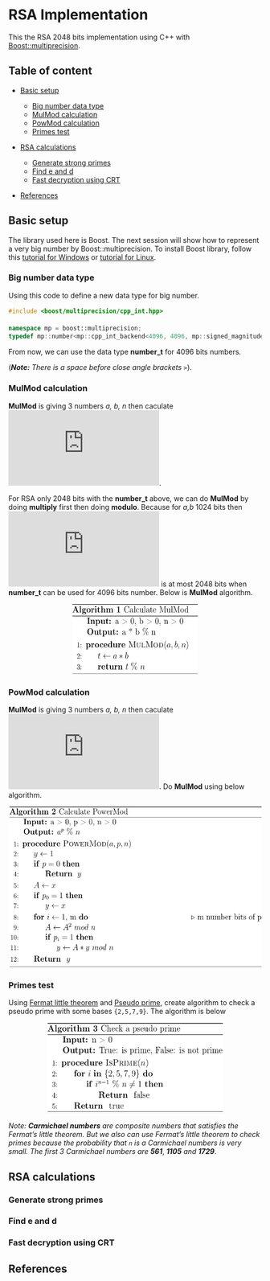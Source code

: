 # RSA Implementation

This the RSA 2048 bits implementation using C++ with [Boost::multiprecision](https://www.boost.org/doc/libs/1_72_0/libs/multiprecision/doc/html/index.html).

## Table of content
- [Basic setup](#basic-setup)
    - [Big number data type](#big-number-data-type)
    - [MulMod calculation](#mulmod-calculation)
    - [PowMod calculation](#powmod-calculation)
    - [Primes test](#primes-test)

- [RSA calculations](#rsa-calculations)
	- [Generate strong primes](#generate-strong-primes)
	- [Find e and d](#find-e-and-d)
	- [Fast decryption using CRT](#fast-decryption-using-crt)
- [References](#references)

## Basic setup

The library used here is Boost. The next session will show how to represent a very big number by Boost::multiprecision. To install Boost library, follow this [tutorial for Windows](https://https://tomkoos.github.io/cpp/boost-vs.html) or [tutorial for Linux](https://onethinglab.com/2019/01/30/how-to-install-latest-boost-library-on-ubuntu/).

### Big number data type
Using this code to define a new data type for big number.
````C++
#include <boost/multiprecision/cpp_int.hpp>

namespace mp = boost::multiprecision;
typedef mp::number<mp::cpp_int_backend<4096, 4096, mp::signed_magnitude, mp::unchecked, void> >  number_t; // int4096_t
````
From now, we can use the data type **number_t** for 4096 bits numbers.

(***Note:*** *There is a space before close angle brackets* `>`).
### MulMod calculation
**MulMod** is giving 3 numbers *a, b, n* then caculate ![mulmod](https://latex.codecogs.com/gif.latex?a*b%25n).

For RSA only 2048 bits with the **number_t** above, we can do **MulMod** by doing **multiply** first then doing **modulo**. Because for *a,b* 1024 bits then ![amulb](https://latex.codecogs.com/gif.latex?a*b) is at most 2048 bits when **number_t** can be used for 4096 bits number. Below is **MulMod** algorithm.

<p align="center">
  <img alt="drawing" width="250" height="140" src="./Images/mulmod_alg.jpg" />
</p>


### PowMod calculation
**MulMod** is giving 3 numbers *a, b, n* then caculate ![powmod](https://latex.codecogs.com/gif.latex?a%5Eb%25n).
Do **MulMod** using below algorithm.

<p align="center">
  <img alt="drawing" width="550" height="320" src="./Images/powmod_alg.jpg" />
</p>

### Primes test
Using [Fermat little theorem](https://en.wikipedia.org/wiki/Fermat%27s_little_theorem) and [Pseudo prime](https://en.wikipedia.org/wiki/Pseudoprime), create algorithm to check a pseudo prime with some bases `{2,5,7,9}`. The algorithm is below

<p align="center">
  <img alt="drawing" width="350" height="180" src="./Images/check_prime.jpg" />
</p>

*Note:* ***Carmichael numbers*** *are composite numbers that satisfies the Fermat’s little theorem. But we also can use Fermat’s little theorem to check primes because the probability that `n` is a Carmichael numbers is very small. The first 3 Carmichael numbers are* ***561***, ***1105*** *and* ***1729***.

## RSA calculations
### Generate strong primes
### Find e and d
### Fast decryption using CRT
## References

